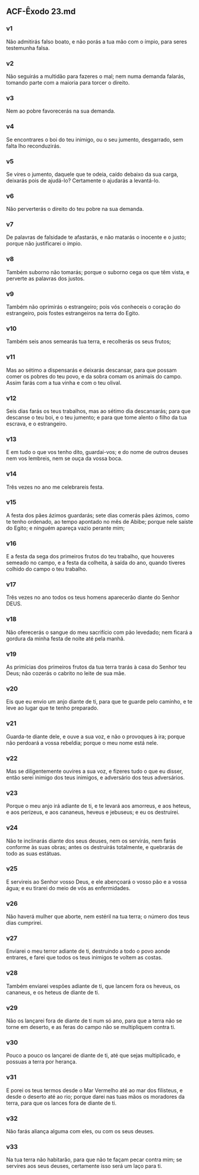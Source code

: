## ACF-Êxodo 23.md
### v1
 Não admitirás falso boato, e não porás a tua mão com o ímpio, para seres testemunha falsa.
### v2
 Não seguirás a multidão para fazeres o mal; nem numa demanda falarás, tomando parte com a maioria para torcer o direito.
### v3
 Nem ao pobre favorecerás na sua demanda.
### v4
 Se encontrares o boi do teu inimigo, ou o seu jumento, desgarrado, sem falta lho reconduzirás.
### v5
 Se vires o jumento, daquele que te odeia, caído debaixo da sua carga, deixarás pois de ajudá-lo? Certamente o ajudarás a levantá-lo.
### v6
 Não perverterás o direito do teu pobre na sua demanda.
### v7
 De palavras de falsidade te afastarás, e não matarás o inocente e o justo; porque não justificarei o ímpio.
### v8
 Também suborno não tomarás; porque o suborno cega os que têm vista, e perverte as palavras dos justos.
### v9
 Também não oprimirás o estrangeiro; pois vós conheceis o coração do estrangeiro, pois fostes estrangeiros na terra do Egito.
### v10
 Também seis anos semearás tua terra, e recolherás os seus frutos;
### v11
 Mas ao sétimo a dispensarás e deixarás descansar, para que possam comer os pobres do teu povo, e da sobra comam os animais do campo. Assim farás com a tua vinha e com o teu olival.
### v12
 Seis dias farás os teus trabalhos, mas ao sétimo dia descansarás; para que descanse o teu boi, e o teu jumento; e para que tome alento o filho da tua escrava, e o estrangeiro.
### v13
 E em tudo o que vos tenho dito, guardai-vos; e do nome de outros deuses nem vos lembreis, nem se ouça da vossa boca.
### v14
 Três vezes no ano me celebrareis festa.
### v15
 A festa dos pães ázimos guardarás; sete dias comerás pães ázimos, como te tenho ordenado, ao tempo apontado no mês de Abibe; porque nele saíste do Egito; e ninguém apareça vazio perante mim;
### v16
 E a festa da sega dos primeiros frutos do teu trabalho, que houveres semeado no campo, e a festa da colheita, à saída do ano, quando tiveres colhido do campo o teu trabalho.
### v17
 Três vezes no ano todos os teus homens aparecerão diante do Senhor DEUS.
### v18
 Não oferecerás o sangue do meu sacrifício com pão levedado; nem ficará a gordura da minha festa de noite até pela manhã.
### v19
 As primícias dos primeiros frutos da tua terra trarás à casa do Senhor teu Deus; não cozerás o cabrito no leite de sua mãe.
### v20
 Eis que eu envio um anjo diante de ti, para que te guarde pelo caminho, e te leve ao lugar que te tenho preparado.
### v21
 Guarda-te diante dele, e ouve a sua voz, e não o provoques à ira; porque não perdoará a vossa rebeldia; porque o meu nome está nele.
### v22
 Mas se diligentemente ouvires a sua voz, e fizeres tudo o que eu disser, então serei inimigo dos teus inimigos, e adversário dos teus adversários.
### v23
 Porque o meu anjo irá adiante de ti, e te levará aos amorreus, e aos heteus, e aos perizeus, e aos cananeus, heveus e jebuseus; e eu os destruirei.
### v24
 Não te inclinarás diante dos seus deuses, nem os servirás, nem farás conforme às suas obras; antes os destruirás totalmente, e quebrarás de todo as suas estátuas.
### v25
 E servireis ao Senhor vosso Deus, e ele abençoará o vosso pão e a vossa água; e eu tirarei do meio de vós as enfermidades.
### v26
 Não haverá mulher que aborte, nem estéril na tua terra; o número dos teus dias cumprirei.
### v27
 Enviarei o meu terror adiante de ti, destruindo a todo o povo aonde entrares, e farei que todos os teus inimigos te voltem as costas.
### v28
 Também enviarei vespões adiante de ti, que lancem fora os heveus, os cananeus, e os heteus de diante de ti.
### v29
 Não os lançarei fora de diante de ti num só ano, para que a terra não se torne em deserto, e as feras do campo não se multipliquem contra ti.
### v30
 Pouco a pouco os lançarei de diante de ti, até que sejas multiplicado, e possuas a terra por herança.
### v31
 E porei os teus termos desde o Mar Vermelho até ao mar dos filisteus, e desde o deserto até ao rio; porque darei nas tuas mãos os moradores da terra, para que os lances fora de diante de ti.
### v32
 Não farás aliança alguma com eles, ou com os seus deuses.
### v33
 Na tua terra não habitarão, para que não te façam pecar contra mim; se servires aos seus deuses, certamente isso será um laço para ti.
